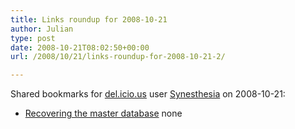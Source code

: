 ```yaml
---
title: Links roundup for 2008-10-21
author: Julian
type: post
date: 2008-10-21T08:02:50+00:00
url: /2008/10/21/links-roundup-for-2008-10-21-2/

---
```

Shared bookmarks for [del.icio.us][1] user [Synesthesia][2] on 2008-10-21:

  * [Recovering the master database][3] 
    none</li> </ul>

 [1]: https://del.icio.us/
 [2]: https://del.icio.us/synesthesia
 [3]: https://searchwinit.techtarget.com/searchwin2000/downloads/pdfs/sqlServerBackupRecovery.pdf